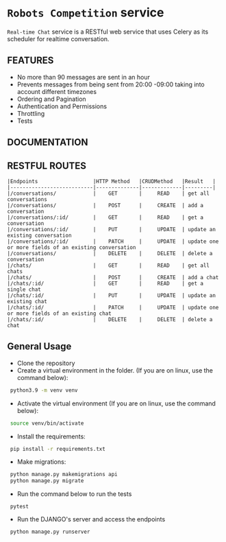 # `Robots Competition` service

`Real-time Chat` service is a RESTful web service that uses Celery as its scheduler for realtime conversation.

## FEATURES
* No more than 90 messages are sent in an hour
* Prevents messages from being sent from 20:00 -09:00 taking into account different timezones
* Ordering and Pagination
* Authentication and Permissions
* Throttling
* Tests

## DOCUMENTATION


## RESTFUL ROUTES

```text
|Endpoints                  |HTTP Method   |CRUDMethod   |Result   |
|---------------------------|--------------|-------------|---------|
|/conversations/            |    GET       |     READ    | get all conversations
|/conversations/            |    POST      |     CREATE  | add a conversation
|/conversations/:id/        |    GET       |     READ    | get a conversation
|/conversations/:id/        |    PUT       |     UPDATE  | update an existing conversation
|/conversations/:id/        |    PATCH     |     UPDATE  | update one or more fields of an existing conversation
|/conversations/            |    DELETE    |     DELETE  | delete a conversation
|/chats/                    |    GET       |     READ    | get all chats
|/chats/                    |    POST      |     CREATE  | add a chat
|/chats/:id/                |    GET       |     READ    | get a single chat
|/chats/:id/                |    PUT       |     UPDATE  | update an existing chat
|/chats/:id/                |    PATCH     |     UPDATE  | update one or more fields of an existing chat
|/chats/:id/                |    DELETE    |     DELETE  | delete a chat
```

## General Usage

* Clone the repository
* Create a virtual environment in the folder. (If you are on linux, use the command below):
```bash
 python3.9 -m venv venv
```
* Activate the virtual environment (If you are on linux, use the command below):
```bash
 source venv/bin/activate
```
* Install the requirements:
```bash
 pip install -r requirements.txt
```
* Make migrations:
```bash
 python manage.py makemigrations api
 python manage.py migrate
```
* Run the command below to run the tests
```
 pytest
```
* Run the DJANGO's server and access the endpoints
```
 python manage.py runserver
```

